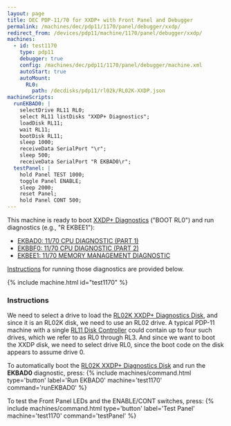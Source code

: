 ```yaml
---
layout: page
title: DEC PDP-11/70 for XXDP+ with Front Panel and Debugger
permalink: /machines/dec/pdp11/1170/panel/debugger/xxdp/
redirect_from: /devices/pdp11/machine/1170/panel/debugger/xxdp/
machines:
  - id: test1170
    type: pdp11
    debugger: true
    config: /machines/dec/pdp11/1170/panel/debugger/machine.xml
    autoStart: true
    autoMount:
      RL0:
        path: /decdisks/pdp11/rl02k/RL02K-XXDP.json
machineScripts:
  runEKBAD0: |
    selectDrive RL11 RL0;
    select RL11 listDisks "XXDP+ Diagnostics";
    loadDisk RL11;
    wait RL11;
    bootDisk RL11;
    sleep 1000;
    receiveData SerialPort "\r";
    sleep 500;
    receiveData SerialPort "R EKBAD0\r";
  testPanel: |
    hold Panel TEST 1000;
    toggle Panel ENABLE;
    sleep 2000;
    reset Panel;
    hold Panel CONT 500;
---
```


This machine is ready to boot [XXDP+ Diagnostics](/software/dec/pdp11/disks/rl02k/xxdp/) ("BOOT RL0") and run diagnostics
(e.g., "R EKBEE1"):

- [EKBAD0: 11/70 CPU DIAGNOSTIC (PART 1)](/software/dec/pdp11/disks/rl02k/xxdp/ekbad0/)
- [EKBBF0: 11/70 CPU DIAGNOSTIC (PART 2)](/software/dec/pdp11/disks/rl02k/xxdp/ekbbf0/)
- [EKBEE1: 11/70 MEMORY MANAGEMENT DIAGNOSTIC](/software/dec/pdp11/disks/rl02k/xxdp/ekbee1/)

[Instructions](#instructions) for running those diagnostics are provided below.

{% include machine.html id="test1170" %}

### Instructions 

We need to select a drive to load the [RL02K XXDP+ Diagnostics Disk](/software/dec/pdp11/disks/rl02k/xxdp/), and since it is
an RL02K disk, we need to use an RL02 drive.  A typical PDP-11 machine with a single [RL11 Disk Controller](/machines/dec/pdp11/rl11/)
could contain up to four such drives, which we refer to as RL0 through RL3.  And since we want to boot the XXDP
disk, we need to select drive RL0, since the boot code on the disk appears to assume drive 0. 

To automatically boot the [RL02K XXDP+ Diagnostics Disk](/software/dec/pdp11/disks/rl02k/xxdp/) and run the **EKBAD0** diagnostic,
press: {% include machines/command.html type='button' label='Run EKBAD0' machine='test1170' command='runEKBAD0' %}

To test the Front Panel LEDs and the ENABLE/CONT switches,
press: {% include machines/command.html type='button' label='Test Panel' machine='test1170' command='testPanel' %}
